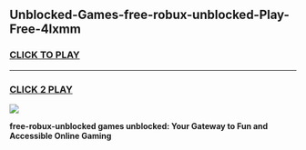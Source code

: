 
## Unblocked-Games-free-robux-unblocked-Play-Free-4lxmm
<h3>
<a href="https://premium76.site?title=free-robux-unblocked&ref=18A1">CLICK TO PLAY</a></h3>
<hr>

<h3>
<a href="https://premium76.site?title=free-robux-unblocked&ref=18A1">CLICK 2 PLAY</a>
  
</h3>

<a href="https://premium76.site?title=free-robux-unblocked&ref=18A1"><img src="https://clearcache.store/games.png"></a>


**free-robux-unblocked games unblocked: Your Gateway to Fun and Accessible Online Gaming**
